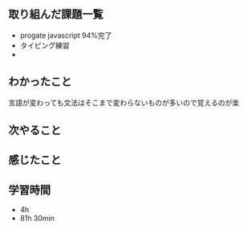 ## 取り組んだ課題一覧
- progate javascript 94%完了
- タイピング練習
- 

## わかったこと
言語が変わっても文法はそこまで変わらないものが多いので覚えるのが楽

## 次やること

## 感じたこと

## 学習時間
- 4h
- 81h 30min
